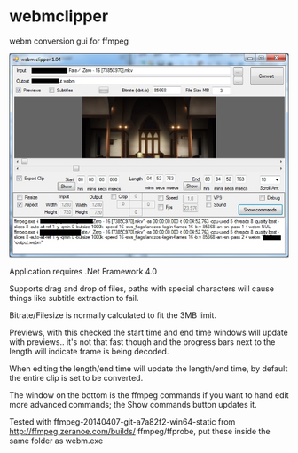 webmclipper
===========

webm conversion gui for ffmpeg

<img src="https://raw.githubusercontent.com/anoncode/webmclipper/master/screen.jpg"></img>

Application requires .Net Framework 4.0

Supports drag and drop of files, paths with special characters will cause things like subtitle extraction to fail.

Bitrate/Filesize is normally calculated to fit the 3MB limit.

Previews, with this checked the start time and end time windows will update with previews.. it's not that fast though and the progress bars next to the length will indicate frame is being decoded. 

When editing the length/end time will update the length/end time, by default the entire clip is set to be converted.

The window on the bottom is the ffmpeg commands if you want to hand edit more advanced commands; the Show commands button updates it.

Tested with ffmpeg-20140407-git-a7a82f2-win64-static from 
http://ffmpeg.zeranoe.com/builds/
ffmpeg/ffprobe, put these inside the same folder as webm.exe
